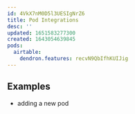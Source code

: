 ```yaml
---
id: 4VkX7nM0D5l3UESIgNrZ6
title: Pod Integrations
desc: ''
updated: 1651583277300
created: 1643054639845
pods:
  airtable:
    dendron.features: recvN9QbIfhKUIJig
---
```


## Examples
- adding a new pod